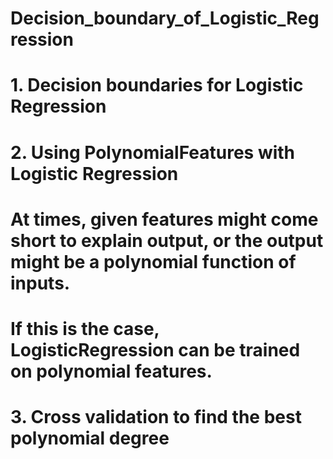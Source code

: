 # Decision_boundary_of_Logistic_Regression
# 1. Decision boundaries for Logistic Regression
# 2. Using PolynomialFeatures with Logistic Regression
#     At times, given features might come short to explain output, or the output might be a polynomial function of inputs.
#     If this is the case, LogisticRegression can be trained on polynomial features.
# 3. Cross validation to find the best polynomial degree

